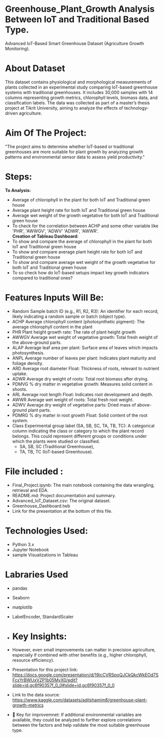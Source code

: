 # Greenhouse_Plant_Growth Analysis Between IoT and Traditional Based Type.
Advanced IoT-Based Smart Greenhouse Dataset (Agriculture Growth Monitoring).

# About Dataset
This dataset contains physiological and morphological measurements of plants collected in an experimental study comparing IoT-based greenhouse systems with traditional greenhouses. It includes 30,000 samples with 14 columns representing growth metrics, chlorophyll levels, biomass data, and classification labels. The data was collected as part of a master’s thesis project at Tikrit University, aiming to analyze the effects of technology-driven agriculture.

# Aim Of The Project:
"The project aims to determine whether IoT-based or traditional greenhouses are more suitable for plant growth by analyzing growth patterns and environmental sensor data to assess yield productivity."

# Steps:
 **To Analysis:**
 - Average of chlorophyll in the plant for both IoT and Traditional green house
 - Average plant height rate for both IoT and Traditional green house
 - Average wet weight of the growth vegetative for both IoT and Traditional green house
 - To check for the correlation between ACHP	and some other variable like 'PHR', 'AWWGV', 'ADWV' 'ADWR', 'AWWR'.  
  **Creation of Tableau Dashboard**:
 - To show and compare  the average of chlorophyll in the plant for both IoT and Traditional green house 
 - To show and compare average plant height rate for both IoT and Traditional green house
 - To show and compare average wet weight of the growth vegetative for both IoT and Traditional green house
 - To so check how do IoT-based setups impact key growth indicators compared to traditional ones?
   
# Features Inputs Will Be:
 - Random	Sample batch ID (e.g., R1, R2, R3):  An identifier for each record, likely indicating a random sample or batch (object type).
 - ACHP	Average chlorophyll content (photosynthetic pigment): The average chlorophyll content in the plant
 - PHR	Plant height growth rate: The rate of plant height growth
 - AWWGV	Average wet weight of vegetative growth: Total fresh weight of the above-ground parts.	
 - ALAP	Average leaf area per plant: Surface area of leaves which impacts photosynthesis.
 - ANPL	Average number of leaves per plant: Indicates plant maturity and foliage density.
 - ARD	Average root diameter	Float: Thickness of roots, relevant to nutrient uptake.
 - ADWR	Average dry weight of roots: Total root biomass after drying.
 - PDMVG	% dry matter in vegetative growth: Measures solid content in shoots.	
 - ARL	Average root length	Float: Indicates root development and depth.
 - AWWR	Average wet weight of roots: Total fresh root weight.
 - ADWV	Average dry weight of vegetative parts: Dried mass of above-ground plant parts.
 - PDMRG	% dry matter in root growth	Float: Solid content of the root system.
 - Class	Experimental group label (SA, SB, SC, TA, TB, TC): A categorical column indicating the class or category to which the plant record belongs.
   This could represent different groups or conditions under which the plants were studied or classified.
     - SA, SB, SC (Traditional Greenhouse),
     - TA, TB, TC (IoT-based Greenhouse).
  
# File included :

-  Final_Project.ipynb: The main notebook containing the data wrangling, retrieval and EDA.
-  README.md: Project documentation and summary.
-  Advanced_IoT_Dataset.csv: The original dataset.
-  Greenhouse_Dashboard.twb
-  Link for the presentation at the bottom of this file.
   
# Technologies Used:

 - Python 3.x
 - Jupyter Notebook
 - sample Visualizations in Tableau

# Labraries Used
 - pandas
 - Seaborn
 - matplotlib
 - LabelEncoder, StandardScaler



 - # Key Insights: 
 - However, even small improvements can matter in precision agriculture, especially if combined with other benefits (e.g., higher chlorophyll, resource efficiency).
 - Presentation for this project link: https://docs.google.com/presentation/d/19icCVRSpoQJCkQkcWkEOd7SFcxYrBWUxVZP1b05MvX0/edit?slide=id.gc6f90357f_0_0#slide=id.gc6f90357f_0_0
 - Link to the data source: https://www.kaggle.com/datasets/adilshamim8/greenhouse-plant-growth-metrics
 - 🔁 Key for improvemnet:
If additional environmental variables are available, they could be analyzed to further explore correlations between the factors and help validate the most suitable greenhouse type.


